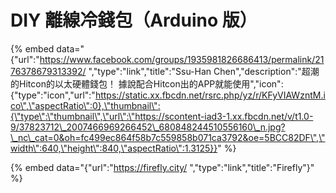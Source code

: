 # DIY 離線冷錢包（Arduino 版）

{% embed data="{\"url\":\"https://www.facebook.com/groups/1935981826686413/permalink/2176378679313392/ \",\"type\":\"link\",\"title\":\"Ssu-Han Chen\",\"description\":\"超潮的Hitcon的以太硬體錢包！ 據說配合Hitcon出的APP就能使用\",\"icon\":{\"type\":\"icon\",\"url\":\"https://static.xx.fbcdn.net/rsrc.php/yz/r/KFyVIAWzntM.ico\",\"aspectRatio\":0},\"thumbnail\":{\"type\":\"thumbnail\",\"url\":\"https://scontent-iad3-1.xx.fbcdn.net/v/t1.0-9/37823712\_2007466969266452\_680848244510556160\_n.jpg?\_nc\_cat=0&oh=fc499ec864f58b7c559858b071ca3792&oe=5BCC82DF\",\"width\":640,\"height\":840,\"aspectRatio\":1.3125}}" %}

{% embed data="{\"url\":\"https://firefly.city/ \",\"type\":\"link\",\"title\":\"Firefly\"}" %}






